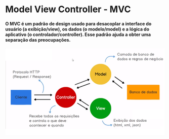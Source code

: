 # Model View Controller - MVC

#### O MVC é um padrão de design usado para desacoplar a interface do usuário (a exibição/view), os dados (o modelo/model) e a lógica do aplicativo (o controlador/controller). Esse padrão ajuda a obter uma separação das preocupações.

![Esquema MVC](images/esquemaMVC.png)
